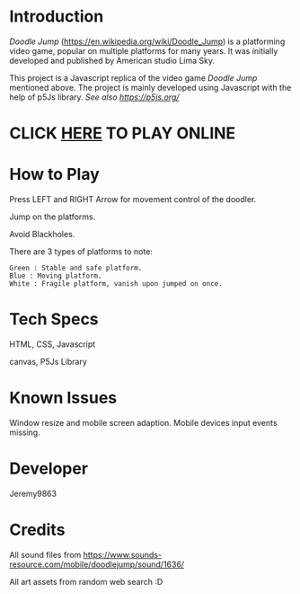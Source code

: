 # Introduction

_Doodle Jump_ (https://en.wikipedia.org/wiki/Doodle_Jump) is a platforming video game, popular on multiple platforms for many years. It was initially developed and published by American studio Lima Sky.

This project is a Javascript replica of the video game _Doodle Jump_ mentioned above. The project is mainly developed using Javascript with the help of p5Js library. _See also https://p5js.org/_

# CLICK [HERE](https://jeremy9863.github.io/doodlejump/) TO PLAY ONLINE

# How to Play

Press LEFT and RIGHT Arrow for movement control of the doodler.

Jump on the platforms.

Avoid Blackholes.

There are 3 types of platforms to note:

    Green : Stable and safe platform.
    Blue : Moving platform.
    White : Fragile platform, vanish upon jumped on once.

# Tech Specs

HTML, CSS, Javascript

canvas, P5Js Library

# Known Issues

Window resize and mobile screen adaption.
Mobile devices input events missing.

# Developer

Jeremy9863

# Credits

All sound files from https://www.sounds-resource.com/mobile/doodlejump/sound/1636/

All art assets from random web search :D
